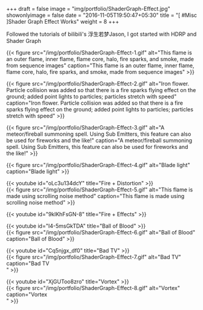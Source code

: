 +++
draft = false
image = "img/portfolio/ShaderGraph-Effect.jpg"
showonlyimage = false
date = "2016-11-05T19:50:47+05:30"
title = "[ #Misc ]Shader Graph Effect Works"
weight = 8
+++

Followed the tutorials of bilibili's 浮生若梦Jason, I got started with HDRP and Shader Graph

{{< figure src="/img/portfolio/ShaderGraph-Effect-1.gif" alt="This flame is an outer flame, inner flame, flame core, halo, fire sparks, and smoke, made from sequence images" caption="This flame is an outer flame, inner flame, flame core, halo, fire sparks, and smoke, made from sequence images" >}}

{{< figure src="/img/portfolio/ShaderGraph-Effect-2.gif" alt="Iron flower. Particle collision was added so that there is a fire sparks flying effect on the ground; added point lights to particles; particles stretch with speed" caption="Iron flower. Particle collision was added so that there is a fire sparks flying effect on the ground; added point lights to particles; particles stretch with speed" >}}

{{< figure src="/img/portfolio/ShaderGraph-Effect-3.gif" alt="A meteor/fireball summoning spell. Using Sub Emitters, this feature can also be used for fireworks and the like!" caption="A meteor/fireball summoning spell. Using Sub Emitters, this feature can also be used for fireworks and the like!" >}}

{{< figure src="/img/portfolio/ShaderGraph-Effect-4.gif" alt="Blade light" caption="Blade light" >}}

{{< youtube id="oLc3u134dcY" title="Fire + Distortion" >}}
\
{{< figure src="/img/portfolio/ShaderGraph-Effect-5.gif" alt="This flame is made using scrolling noise method" caption="This flame is made using scrolling noise method" >}}

{{< youtube id="9klKhFsGN-8" title="Fire + Effects" >}}

{{< youtube id="I4-5msGkTDA" title="Ball of Blood" >}}
\
{{< figure src="/img/portfolio/ShaderGraph-Effect-6.gif" alt="Ball of Blood" caption="Ball of Blood" >}}

{{< youtube id="Cq5njgx_df0" title="Bad TV" >}}
\
{{< figure src="/img/portfolio/ShaderGraph-Effect-7.gif" alt="Bad TV" caption="Bad TV<br>" >}}

{{< youtube id="XjGUToo8zro" title="Vortex" >}}
\
{{< figure src="/img/portfolio/ShaderGraph-Effect-8.gif" alt="Vortex" caption="Vortex<br>" >}}
